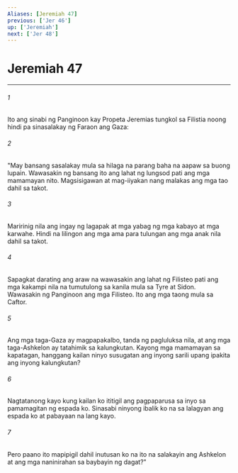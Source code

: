 ```yaml
---
Aliases: [Jeremiah 47]
previous: ['Jer 46']
up: ['Jeremiah']
next: ['Jer 48']
---
```

# Jeremiah 47

***

###### 1
Ito ang sinabi ng Panginoon kay Propeta Jeremias tungkol sa Filistia noong hindi pa sinasalakay ng Faraon ang Gaza: 

###### 2
"May bansang sasalakay mula sa hilaga na parang baha na aapaw sa buong lupain. Wawasakin ng bansang ito ang lahat ng lungsod pati ang mga mamamayan nito. Magsisigawan at mag-iiyakan nang malakas ang mga tao dahil sa takot. 

###### 3
Maririnig nila ang ingay ng lagapak at mga yabag ng mga kabayo at mga karwahe. Hindi na lilingon ang mga ama para tulungan ang mga anak nila dahil sa takot. 

###### 4
Sapagkat darating ang araw na wawasakin ang lahat ng Filisteo pati ang mga kakampi nila na tumutulong sa kanila mula sa Tyre at Sidon. Wawasakin ng Panginoon ang mga Filisteo. Ito ang mga taong mula sa Caftor. 

###### 5
Ang mga taga-Gaza ay magpapakalbo, tanda ng pagluluksa nila, at ang mga taga-Ashkelon ay tatahimik sa kalungkutan. Kayong mga mamamayan sa kapatagan, hanggang kailan ninyo susugatan ang inyong sarili upang ipakita ang inyong kalungkutan? 

###### 6
Nagtatanong kayo kung kailan ko ititigil ang pagpaparusa sa inyo sa pamamagitan ng espada ko. Sinasabi ninyong ibalik ko na sa lalagyan ang espada ko at pabayaan na lang kayo. 

###### 7
Pero paano ito mapipigil dahil inutusan ko na ito na salakayin ang Ashkelon at ang mga naninirahan sa baybayin ng dagat?"
